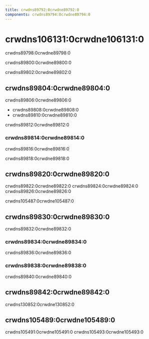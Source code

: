 ```yaml
---
title: crwdns89792:0crwdne89792:0
components: crwdns89794:0crwdne89794:0
---
```


# crwdns106131:0crwdne106131:0

<p class="description">crwdns89798:0crwdne89798:0</p>

crwdns89800:0crwdne89800:0

crwdns89802:0crwdne89802:0

## crwdns89804:0crwdne89804:0

crwdns89806:0crwdne89806:0

- crwdns89808:0crwdne89808:0
- crwdns89810:0crwdne89810:0

crwdns89812:0crwdne89812:0

### crwdns89814:0crwdne89814:0

crwdns89816:0crwdne89816:0

crwdns89818:0crwdne89818:0

## crwdns89820:0crwdne89820:0

crwdns89822:0crwdne89822:0 crwdns89824:0crwdne89824:0 crwdns89826:0crwdne89826:0

crwdns105487:0crwdne105487:0

## crwdns89830:0crwdne89830:0

crwdns89832:0crwdne89832:0

### crwdns89834:0crwdne89834:0

crwdns89836:0crwdne89836:0

### crwdns89838:0crwdne89838:0

crwdns89840:0crwdne89840:0

## crwdns89842:0crwdne89842:0

crwdns130852:0crwdne130852:0

## crwdns105489:0crwdne105489:0

crwdns105491:0crwdne105491:0 crwdns105493:0crwdne105493:0